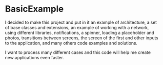 # BasicExample 
I decided to make this project and put in it an example of architecture, a set of base classes and extensions, an example of working with a network, using different libraries, notifications, a spinner, loading a placeholder and photos, transitions between screens, the screen of the first and other inputs to the application, and many others code examples and solutions.

I want to process many different cases and this code will help me create new applications even faster.

